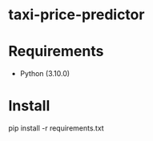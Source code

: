 # taxi-price-predictor

# Requirements

- Python (3.10.0)

# Install

pip install -r requirements.txt
